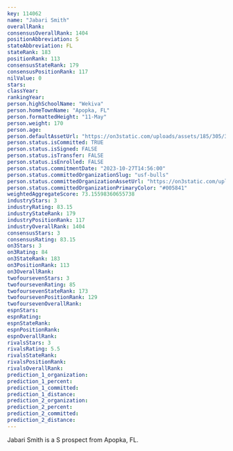 ```yaml
---
key: 114062
name: "Jabari Smith"
overallRank: 
consensusOverallRank: 1404
positionAbbreviation: S
stateAbbreviation: FL
stateRank: 183
positionRank: 113
consensusStateRank: 179
consensusPositionRank: 117
nilValue: 0
stars: 
classYear: 
rankingYear: 
person.highSchoolName: "Wekiva"
person.homeTownName: "Apopka, FL"
person.formattedHeight: "11-May"
person.weight: 170
person.age: 
person.defaultAssetUrl: "https://on3static.com/uploads/assets/185/305/305185.png"
person.status.isCommitted: TRUE
person.status.isSigned: FALSE
person.status.isTransfer: FALSE
person.status.isEnrolled: FALSE
person.status.commitmentDate: "2023-10-27T14:56:00"
person.status.committedOrganizationSlug: "usf-bulls"
person.status.committedOrganizationAssetUrl: "https://on3static.com/uploads/assets/309/150/150309.svg"
person.status.committedOrganizationPrimaryColor: "#005841"
weightedAggregateScore: 73.15598360655738
industryStars: 3
industryRating: 83.15
industryStateRank: 179
industryPositionRank: 117
industryOverallRank: 1404
consensusStars: 3
consensusRating: 83.15
on3Stars: 3
on3Rating: 84
on3StateRank: 183
on3PositionRank: 113
on3OverallRank: 
twofoursevenStars: 3
twofoursevenRating: 85
twofoursevenStateRank: 173
twofoursevenPositionRank: 129
twofoursevenOverallRank: 
espnStars: 
espnRating: 
espnStateRank: 
espnPositionRank: 
espnOverallRank: 
rivalsStars: 3
rivalsRating: 5.5
rivalsStateRank: 
rivalsPositionRank: 
rivalsOverallRank: 
prediction_1_organization: 
prediction_1_percent: 
prediction_1_committed: 
prediction_1_distance: 
prediction_2_organization: 
prediction_2_percent: 
prediction_2_committed: 
prediction_2_distance: 
---
```

Jabari Smith is a S prospect from Apopka, FL.
